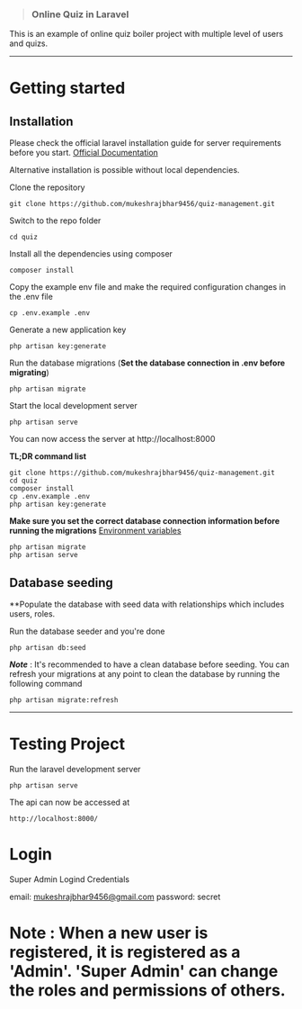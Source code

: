 > ### Online Quiz in Laravel

This is an example of online quiz boiler project with multiple level of users and quizs.

----------

# Getting started

## Installation

Please check the official laravel installation guide for server requirements before you start. [Official Documentation](https://laravel.com/docs/5.4/installation#installation)

Alternative installation is possible without local dependencies.

Clone the repository

    git clone https://github.com/mukeshrajbhar9456/quiz-management.git

Switch to the repo folder

    cd quiz

Install all the dependencies using composer

    composer install

Copy the example env file and make the required configuration changes in the .env file

    cp .env.example .env

Generate a new application key

    php artisan key:generate

Run the database migrations (**Set the database connection in .env before migrating**)

    php artisan migrate

Start the local development server

    php artisan serve

You can now access the server at http://localhost:8000

**TL;DR command list**

    git clone https://github.com/mukeshrajbhar9456/quiz-management.git
    cd quiz
    composer install
    cp .env.example .env
    php artisan key:generate

**Make sure you set the correct database connection information before running the migrations** [Environment variables](#environment-variables)

    php artisan migrate
    php artisan serve

## Database seeding

**Populate the database with seed data with relationships which includes users, roles.

Run the database seeder and you're done

    php artisan db:seed

***Note*** : It's recommended to have a clean database before seeding. You can refresh your migrations at any point to clean the database by running the following command

    php artisan migrate:refresh

----------

# Testing Project

Run the laravel development server

    php artisan serve

The api can now be accessed at

    http://localhost:8000/

# Login

Super Admin Logind Credentials

email: mukeshrajbhar9456@gmail.com
password: secret

# Note : When a new user is registered, it is registered as a 'Admin'. 'Super Admin' can change the roles and permissions of others.
